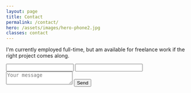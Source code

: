 ```yaml
---
layout: page
title: Contact
permalink: /contact/
hero: /assets/images/hero-phone2.jpg
classes: contact
---
```


<p class="c-paragraph--lead">I'm currently employed full-time, but am available for freelance work if the right project comes along.</p>

<form action="https://formspree.io/rockwood@gmail.com" method="POST">
	<input type="text" name="name">
	<input type="email" name="_replyto">
	<input type="hidden" name="_subject" value="Contact from your website" />
	<textarea name="message" placeholder="Your message"></textarea>
	<input type="text" name="_gotcha" style="display:none" />
	<input type="submit" value="Send">
</form>
